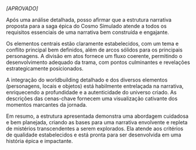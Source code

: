 *[APROVADO]*

Após uma análise detalhada, posso afirmar que a estrutura narrativa proposta para a saga épica do Cosmo Simulado atende a todos os requisitos essenciais de uma narrativa bem construída e engajante.

Os elementos centrais estão claramente estabelecidos, com um tema e conflito principal bem definidos, além de arcos sólidos para os principais personagens. A divisão em atos fornece um fluxo coerente, permitindo o desenvolvimento adequado da trama, com pontos culminantes e revelações estrategicamente posicionados.

A integração do worldbuilding detalhado e dos diversos elementos (personagens, locais e objetos) está habilmente entrelaçada na narrativa, enriquecendo a profundidade e a autenticidade do universo criado. As descrições das cenas-chave fornecem uma visualização cativante dos momentos marcantes da jornada.

Em resumo, a estrutura apresentada demonstra uma abordagem cuidadosa e bem planejada, criando as bases para uma narrativa envolvente e repleta de mistérios transcendentes a serem explorados. Ela atende aos critérios de qualidade estabelecidos e está pronta para ser desenvolvida em uma história épica e impactante.